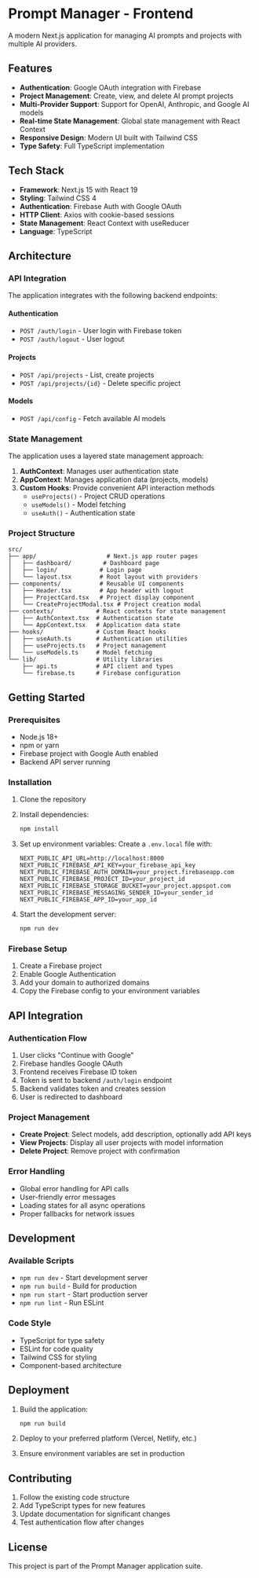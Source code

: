 # Prompt Manager - Frontend

A modern Next.js application for managing AI prompts and projects with multiple AI providers.

## Features

- **Authentication**: Google OAuth integration with Firebase
- **Project Management**: Create, view, and delete AI prompt projects
- **Multi-Provider Support**: Support for OpenAI, Anthropic, and Google AI models
- **Real-time State Management**: Global state management with React Context
- **Responsive Design**: Modern UI built with Tailwind CSS
- **Type Safety**: Full TypeScript implementation

## Tech Stack

- **Framework**: Next.js 15 with React 19
- **Styling**: Tailwind CSS 4
- **Authentication**: Firebase Auth with Google OAuth
- **HTTP Client**: Axios with cookie-based sessions
- **State Management**: React Context with useReducer
- **Language**: TypeScript

## Architecture

### API Integration

The application integrates with the following backend endpoints:

#### Authentication
- `POST /auth/login` - User login with Firebase token
- `POST /auth/logout` - User logout

#### Projects
- `POST /api/projects` - List, create projects
- `POST /api/projects/{id}` - Delete specific project

#### Models
- `POST /api/config` - Fetch available AI models

### State Management

The application uses a layered state management approach:

1. **AuthContext**: Manages user authentication state
2. **AppContext**: Manages application data (projects, models)
3. **Custom Hooks**: Provide convenient API interaction methods
   - `useProjects()` - Project CRUD operations
   - `useModels()` - Model fetching
   - `useAuth()` - Authentication state

### Project Structure

```
src/
├── app/                    # Next.js app router pages
│   ├── dashboard/         # Dashboard page
│   ├── login/            # Login page
│   └── layout.tsx        # Root layout with providers
├── components/           # Reusable UI components
│   ├── Header.tsx        # App header with logout
│   ├── ProjectCard.tsx   # Project display component
│   └── CreateProjectModal.tsx # Project creation modal
├── contexts/            # React contexts for state management
│   ├── AuthContext.tsx  # Authentication state
│   └── AppContext.tsx   # Application data state
├── hooks/               # Custom React hooks
│   ├── useAuth.ts       # Authentication utilities
│   ├── useProjects.ts   # Project management
│   └── useModels.ts     # Model fetching
└── lib/                 # Utility libraries
    ├── api.ts           # API client and types
    └── firebase.ts      # Firebase configuration
```

## Getting Started

### Prerequisites

- Node.js 18+ 
- npm or yarn
- Firebase project with Google Auth enabled
- Backend API server running

### Installation

1. Clone the repository
2. Install dependencies:
   ```bash
   npm install
   ```

3. Set up environment variables:
   Create a `.env.local` file with:
   ```
   NEXT_PUBLIC_API_URL=http://localhost:8000
   NEXT_PUBLIC_FIREBASE_API_KEY=your_firebase_api_key
   NEXT_PUBLIC_FIREBASE_AUTH_DOMAIN=your_project.firebaseapp.com
   NEXT_PUBLIC_FIREBASE_PROJECT_ID=your_project_id
   NEXT_PUBLIC_FIREBASE_STORAGE_BUCKET=your_project.appspot.com
   NEXT_PUBLIC_FIREBASE_MESSAGING_SENDER_ID=your_sender_id
   NEXT_PUBLIC_FIREBASE_APP_ID=your_app_id
   ```

4. Start the development server:
   ```bash
   npm run dev
   ```

### Firebase Setup

1. Create a Firebase project
2. Enable Google Authentication
3. Add your domain to authorized domains
4. Copy the Firebase config to your environment variables

## API Integration

### Authentication Flow

1. User clicks "Continue with Google"
2. Firebase handles Google OAuth
3. Frontend receives Firebase ID token
4. Token is sent to backend `/auth/login` endpoint
5. Backend validates token and creates session
6. User is redirected to dashboard

### Project Management

- **Create Project**: Select models, add description, optionally add API keys
- **View Projects**: Display all user projects with model information
- **Delete Project**: Remove project with confirmation

### Error Handling

- Global error handling for API calls
- User-friendly error messages
- Loading states for all async operations
- Proper fallbacks for network issues

## Development

### Available Scripts

- `npm run dev` - Start development server
- `npm run build` - Build for production
- `npm run start` - Start production server
- `npm run lint` - Run ESLint

### Code Style

- TypeScript for type safety
- ESLint for code quality
- Tailwind CSS for styling
- Component-based architecture

## Deployment

1. Build the application:
   ```bash
   npm run build
   ```

2. Deploy to your preferred platform (Vercel, Netlify, etc.)

3. Ensure environment variables are set in production

## Contributing

1. Follow the existing code structure
2. Add TypeScript types for new features
3. Update documentation for significant changes
4. Test authentication flow after changes

## License

This project is part of the Prompt Manager application suite.

